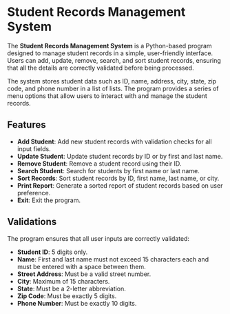 # Student Records Management System

The **Student Records Management System** is a Python-based program designed to manage student records in a simple, user-friendly interface. Users can add, update, remove, search, and sort student records, ensuring that all the details are correctly validated before being processed.

The system stores student data such as ID, name, address, city, state, zip code, and phone number in a list of lists. The program provides a series of menu options that allow users to interact with and manage the student records.

## Features

- **Add Student**: Add new student records with validation checks for all input fields.
- **Update Student**: Update student records by ID or by first and last name.
- **Remove Student**: Remove a student record using their ID.
- **Search Student**: Search for students by first name or last name.
- **Sort Records**: Sort student records by ID, first name, last name, or city.
- **Print Report**: Generate a sorted report of student records based on user preference.
- **Exit**: Exit the program.

## Validations

The program ensures that all user inputs are correctly validated:
- **Student ID**: 5 digits only.
- **Name**: First and last name must not exceed 15 characters each and must be entered with a space between them.
- **Street Address**: Must be a valid street number.
- **City**: Maximum of 15 characters.
- **State**: Must be a 2-letter abbreviation.
- **Zip Code**: Must be exactly 5 digits.
- **Phone Number**: Must be exactly 10 digits.
